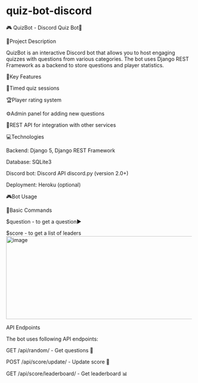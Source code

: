 # quiz-bot-discord
🎮 QuizBot - Discord Quiz Bot🤖

📝Project Description

QuizBot is an interactive Discord bot that allows you to host engaging quizzes with questions from various categories. The bot uses Django REST Framework as a backend to store questions and player statistics.


🌟Key Features

🎯Timed quiz sessions

🏆Player rating system

⚙️Admin panel for adding new questions

🔌REST API for integration with other services


💻Technologies

Backend: Django 5, Django REST Framework

Database: SQLite3

Discord bot: Discord API discord.py (version 2.0+)

Deployment: Heroku (optional)


🎮Bot Usage

🔹Basic Commands

$question - to get a question▶️

$score - to get a list of leaders
<img width="657" height="225" alt="image" src="https://github.com/user-attachments/assets/6202edc4-0c98-4af0-a209-0a1fafcf62e1" />


API Endpoints

The bot uses following API endpoints:

GET /api/random/ - Get questions 🎲 

POST /api/score/update/ - Update score 💯

GET /api/score/leaderboard/ - Get leaderboard  📊 
